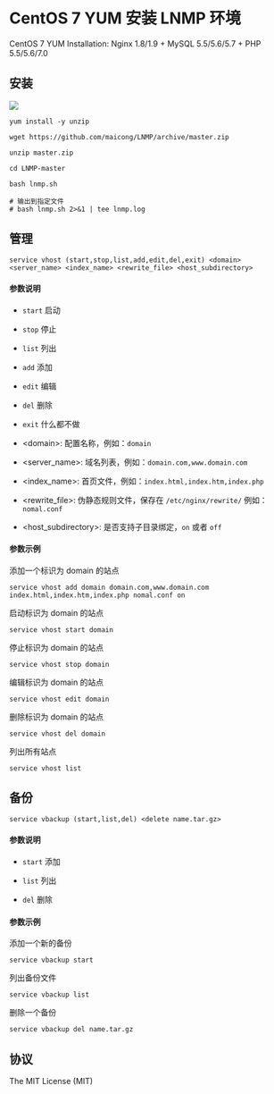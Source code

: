 CentOS 7 YUM 安装 LNMP 环境
=======

CentOS 7 YUM Installation: Nginx 1.8/1.9 + MySQL 5.5/5.6/5.7 + PHP 5.5/5.6/7.0

## 安装

![](http://ww4.sinaimg.cn/large/67f51f75gw1ewbbw5zog8j20gt0f0tbn.jpg)

```
yum install -y unzip

wget https://github.com/maicong/LNMP/archive/master.zip

unzip master.zip

cd LNMP-master

bash lnmp.sh

# 输出到指定文件
# bash lnmp.sh 2>&1 | tee lnmp.log
```

## 管理

```
service vhost (start,stop,list,add,edit,del,exit) <domain> <server_name> <index_name> <rewrite_file> <host_subdirectory>
```

#### 参数说明

 - `start` 启动

 - `stop` 停止

 - `list` 列出

 - `add` 添加

 - `edit` 编辑

 - `del` 删除

 - `exit` 什么都不做

 - &lt;domain&gt;: 配置名称，例如：`domain`

 - &lt;server_name&gt;: 域名列表，例如：`domain.com,www.domain.com`

 - &lt;index_name&gt;: 首页文件，例如：`index.html,index.htm,index.php`

 - &lt;rewrite_file&gt;: 伪静态规则文件，保存在 `/etc/nginx/rewrite/` 例如：`nomal.conf`

 - &lt;host_subdirectory&gt;: 是否支持子目录绑定，`on` 或者 `off`

#### 参数示例

添加一个标识为 domain 的站点

```
service vhost add domain domain.com,www.domain.com index.html,index.htm,index.php nomal.conf on
```

启动标识为 domain 的站点

```
service vhost start domain
```

停止标识为 domain 的站点

```
service vhost stop domain
```

编辑标识为 domain 的站点

```
service vhost edit domain
```

删除标识为 domain 的站点

```
service vhost del domain
```

列出所有站点

```
service vhost list
```

## 备份

```
service vbackup (start,list,del) <delete name.tar.gz>
```

#### 参数说明

 - `start` 添加

 - `list` 列出

 - `del` 删除

#### 参数示例

添加一个新的备份
    
```
service vbackup start

```

列出备份文件
    
```
service vbackup list

```

删除一个备份
    
```
service vbackup del name.tar.gz

```

## 协议

The MIT License (MIT)
